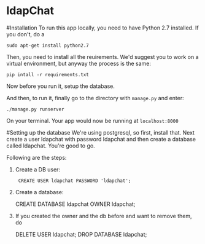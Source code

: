 ldapChat
========

#Installation
To run this app locally, you need to have Python 2.7 installed. If you don't, do a 

    sudo apt-get install python2.7

Then, you need to install all the reuirements. We'd suggest you to work on a virtual environment, but anyway the process is the same:

    pip intall -r requirements.txt

Now before you run it, setup the database.

And then, to run it, finally go to the directory with `manage.py` and enter:

    ./manage.py runserver

On your terminal. Your app would now be running at `localhost:8000`

#Setting up the database
We're using postgresql, so first, install that. Next create a user ldapchat with password ldapchat and then create a database called ldapchat. You're good to go.

Following are the steps:

1. Create a DB user:
        
        CREATE USER ldapchat PASSWORD 'ldapchat';

2. Create a database:

	CREATE DATABASE ldapchat OWNER ldapchat;

3. If you created the owner and the db before and want to remove them, do

	DELETE USER ldapchat;
	DROP DATABASE ldapchat;


